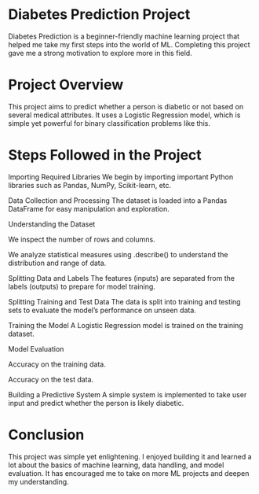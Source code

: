 # Diabetes Prediction Project
Diabetes Prediction is a beginner-friendly machine learning project that helped me take my first steps into the world of ML. Completing this project gave me a strong motivation to explore more in this field.

# Project Overview
This project aims to predict whether a person is diabetic or not based on several medical attributes. It uses a Logistic Regression model, which is simple yet powerful for binary classification problems like this.

# Steps Followed in the Project
Importing Required Libraries
We begin by importing important Python libraries such as Pandas, NumPy, Scikit-learn, etc.

Data Collection and Processing
The dataset is loaded into a Pandas DataFrame for easy manipulation and exploration.

Understanding the Dataset

We inspect the number of rows and columns.

We analyze statistical measures using .describe() to understand the distribution and range of data.

Splitting Data and Labels
The features (inputs) are separated from the labels (outputs) to prepare for model training.

Splitting Training and Test Data
The data is split into training and testing sets to evaluate the model’s performance on unseen data.

Training the Model
A Logistic Regression model is trained on the training dataset.

Model Evaluation

Accuracy on the training data.

Accuracy on the test data.

Building a Predictive System
A simple system is implemented to take user input and predict whether the person is likely diabetic.

# Conclusion
This project was simple yet enlightening. I enjoyed building it and learned a lot about the basics of machine learning, data handling, and model evaluation. It has encouraged me to take on more ML projects and deepen my understanding.
